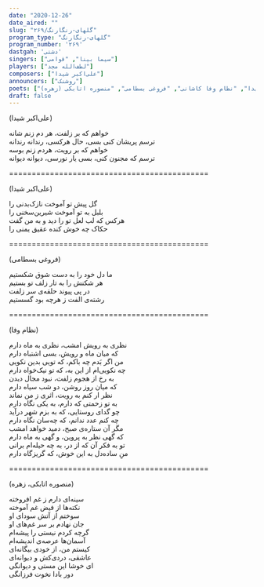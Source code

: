 ```yaml
---
date: "2020-12-26"
date_aired: ""
slug: "گلهای-رنگارنگ/۲۶۹"
program_type: "گلهای-رنگارنگ"
program_number: '۲۶۹'
dastgah: 'دشتی'
singers: ["سیما بینا", "قوامی"]
players: ["لطف‌الله مجد"]
composers: ["علی‌اکبر شیدا"]
announcers: ["روشنک"]
poets: ["علی‌اکبر شیدا", "نظام وفا کاشانی", "فروغی بسطامی", "منصوره اتابکی (زهره)"]
draft: false
---
```


(علی‌اکبر شیدا)  

خواهم که بر زلفت، هر دم زنم شانه  
ترسم پریشان کنی بسی، حال هرکسی، رندانه رندانه  
خواهم که بر رویت، هردم زنم بوسه  
ترسم که مجنون کنی، بسی یار نورسی، دیوانه دیوانه  

============================================  

(علی‌اکبر شیدا)  

گل پیش تو آموخت نازک‌بدنی را  
بلبل به تو آموخت شیرین‌سخنی را  
هرکس که لب لعل تو را دید و به من گفت  
حکاک چه خوش کنده عقیق یمنی را  

============================================  

(فروغی بسطامی)  

ما دل خود را به دست شوق شکستیم  
هر شکنش را به تار زلف تو بستیم  
در پی پیوند حلقه‌ی سر زلفت  
رشته‌ی الفت ز هرچه بود گسستیم  

============================================  

(نظام وفا)  

نظری به رویش امشب، نظری به ماه دارم  
که میان ماه و رویش، بسی اشتباه دارم  
من اگر بَدم چه باکم، که تویی بدین نکویی  
چه نکویی‌ام از این به، که تو نیک‌خواه دارم  
به رخ از هجوم زلفت، نبود مجال دیدن  
که میان روز روشن، دو شب سیاه دارم  
نظر ار کنم به رویت، اثری ز من نماند  
به تو زحمتی که دارم، به یکی نگاه دارم  
چو گدای روستایی، که به بزم شهر درآید  
چه کنم عدد ندانم، که چه‌سان نگاه دارم  
مگر آن ستاره‌ی صبح، دمید خواهد امشب  
که گهی نظر به پروین، و گهی به ماه دارم  
تو به فکر آن که از در، به چه حیله‌ام برانی  
منِ ساده‌دل به این خوش، که گریزگاه دارم  

============================================  

(منصوره اتابکی، زهره)  

سینه‌ای دارم ز غم افروخته  
نکته‌ها از فیض غم آموخته  
سوختم از آتش سودای او  
جان نهادم بر سر غم‌های او  
گرچه کردم نیستی را پیشه‌ام  
آسمان‌ها عرصه‌ی اندیشه‌ام  
کیستم من، از خودی بیگانه‌ای  
عاشقی، دردی‌کش و دیوانه‌ای  
ای خوشا این مستی و دیوانگی  
دور بادا نخوت فرزانگی  
